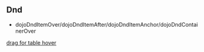 

## Dnd

+ dojoDndItemOver/dojoDndItemAfter/dojoDndItemAnchor/dojoDndContainerOver

 [drag for table hover](http://fiddle.jshell.net/frank123/y42fkLnf/)